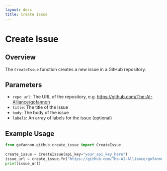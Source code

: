 ```yaml
---      
layout: docs      
title: Create Issue      
---      
```

# Create Issue

## Overview

The `CreateIssue` function creates a new issue in a GitHub repository.

## Parameters

* `repo_url`: The URL of the repository, e.g. https://github.com/The-AI-Alliance/gofannon
* `title`: The title of the issue
* `body`: The body of the issue
* `labels`: An array of labels for the issue (optional)

## Example Usage

```python  
from gofannon.github.create_issue import CreateIssue  
  
create_issue = CreateIssue(api_key="your_api_key_here")  
issue_url = create_issue.fn("https://github.com/The-AI-Alliance/gofannon", "New issue", "This is a new issue")  
print(issue_url)  